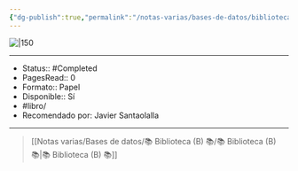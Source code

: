 ```yaml
---
{"dg-publish":true,"permalink":"/notas-varias/bases-de-datos/biblioteca-b/b-la-puerta-de-los-tres-cerrojos/"}
---
```



![|150](http://books.google.com/books/content?id=JE_DvMxsi2wC&printsec=frontcover&img=1&zoom=1&edge=curl&source=gbs_api)

---

- Status:: #Completed 
- PagesRead:: 0 
- Formato:: Papel 
- Disponible:: Sí
- #libro/
- Recomendado por: Javier Santaolalla

---

> [[Notas varias/Bases de datos/📚 Biblioteca (B) 📚/📚 Biblioteca (B) 📚\|📚 Biblioteca (B) 📚]]